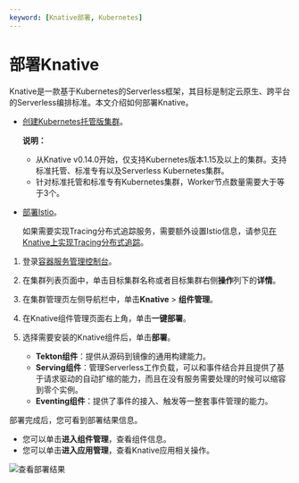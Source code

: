```yaml
---
keyword: [Knative部署, Kubernetes]
---
```


# 部署Knative

Knative是一款基于Kubernetes的Serverless框架，其目标是制定云原生、跨平台的Serverless编排标准。本文介绍如何部署Knative。

-   [创建Kubernetes托管版集群](/intl.zh-CN/Kubernetes集群用户指南/集群管理/创建集群/创建Kubernetes托管版集群.md)。

    **说明：**

    -   从Knative v0.14.0开始，仅支持Kubernetes版本1.15及以上的集群。支持标准托管、标准专有以及Serverless Kubernetes集群。
    -   针对标准托管和标准专有Kubernetes集群，Worker节点数量需要大于等于3个。
-   [部署Istio](/intl.zh-CN/Kubernetes集群用户指南/服务网格/Istio管理/部署Istio.md)。

    如果需要实现Tracing分布式追踪服务，需要额外设置Istio信息，请参见[在Knative上实现Tracing分布式追踪](/intl.zh-CN/Kubernetes集群用户指南/Knative管理/Knative最佳实践/在Knative上实现Tracing分布式追踪.md)。


1.  登录[容器服务管理控制台](https://cs.console.aliyun.com)。

2.  在集群列表页面中，单击目标集群名称或者目标集群右侧**操作**列下的**详情**。

3.  在集群管理页左侧导航栏中，单击**Knative** \> **组件管理**。

4.  在Knative组件管理页面右上角，单击**一键部署**。

5.  选择需要安装的Knative组件后，单击**部署**。

    -   **Tekton组件**：提供从源码到镜像的通用构建能力。
    -   **Serving组件**：管理Serverless工作负载，可以和事件结合并且提供了基于请求驱动的自动扩缩的能力，而且在没有服务需要处理的时候可以缩容到零个实例。
    -   **Eventing组件**：提供了事件的接入、触发等一整套事件管理的能力。

部署完成后，您可看到部署结果信息。

-   您可以单击**进入组件管理**，查看组件信息。
-   您可以单击**进入应用管理**，查看Knative应用相关操作。

![查看部署结果](https://static-aliyun-doc.oss-cn-hangzhou.aliyuncs.com/assets/img/zh-CN/2895659951/p48854.png)

